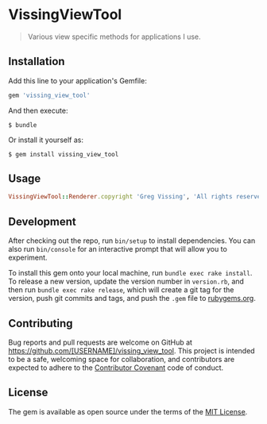 # VissingViewTool

> Various view specific methods for applications I use.

## Installation

Add this line to your application's Gemfile:

```ruby
gem 'vissing_view_tool'
```

And then execute:

    $ bundle

Or install it yourself as:

    $ gem install vissing_view_tool

## Usage

```ruby
VissingViewTool::Renderer.copyright 'Greg Vissing', 'All rights reserved'
```

## Development

After checking out the repo, run `bin/setup` to install dependencies. You can also run `bin/console` for an interactive prompt that will allow you to experiment.

To install this gem onto your local machine, run `bundle exec rake install`. To release a new version, update the version number in `version.rb`, and then run `bundle exec rake release`, which will create a git tag for the version, push git commits and tags, and push the `.gem` file to [rubygems.org](https://rubygems.org).

## Contributing

Bug reports and pull requests are welcome on GitHub at https://github.com/[USERNAME]/vissing_view_tool. This project is intended to be a safe, welcoming space for collaboration, and contributors are expected to adhere to the [Contributor Covenant](http://contributor-covenant.org) code of conduct.


## License

The gem is available as open source under the terms of the [MIT License](http://opensource.org/licenses/MIT).

